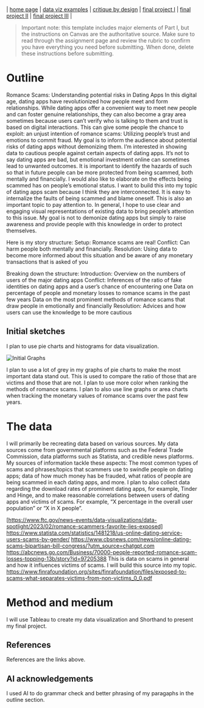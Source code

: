 | [home page](https://cmustudent.github.io/tswd-portfolio-templates/) | [data viz examples](dataviz-examples) | [critique by design](critique-by-design) | [final project I](final-project-part-one) | [final project II](final-project-part-two) | [final project III](final-project-part-three) |


> Important note: this template includes major elements of Part I, but the instructions on Canvas are the authoritative source.  Make sure to read through the assignment page and review the rubric to confirm you have everything you need before submitting.  When done, delete these instructions before submitting.

# Outline
Romance Scams: Understanding potential risks in Dating Apps
In this digital age, dating apps have revolutionized how people meet and form relationships. While dating apps offer a convenient way to meet new people and can foster genuine relationships, they can also become a gray area sometimes because users can’t verify who is talking to them and trust is based on digital interactions. This can give some people the chance to exploit: an unjust intention of romance scams: Utilizing people’s trust and emotions to commit fraud. 
My goal is to inform the audience about potential risks of dating apps without demonizing them.  I’m interested in showing data to cautious people against certain aspects of dating apps. It’s not to say dating apps are bad, but emotional investment online can sometimes lead to unwanted outcomes. It is important to identify the hazards of such so that in future people can be more protected from being scammed, both mentally and financially. 
I would also like to elaborate on the effects being scammed has on people’s emotional status. I want to build this into my topic of dating apps scam because I think they are interconnected. It is easy to internalize the faults of being scammed and blame oneself. This is also an important topic to pay attention to. 
In general, I hope to use clear and engaging visual representations of existing data to bring people’s attention to this issue. My goal is not to demonize dating apps but simply to raise awareness and provide people with this knowledge in order to protect themselves. 

Here is my story structure:
Setup: Romance scams are real!
Conflict: Can harm people both mentally and financially.
Resolution: Using data to become more informed about this situation and be aware of any monetary transactions that is asked of you

Breaking down the structure: 
Introduction: 
Overview on the numbers of users of the major dating apps
Conflict:
Inferences of the ratio of fake identities on dating apps and a user’s chance of encountering one 
Data on percentage of people and monetary losses to romance scams in the past few years
Data on the most prominent methods of romance scams that draw people in emotionally and financially
Resolution:
Advices and how users can use the knowledge to be more cautious


## Initial sketches
I plan to use pie charts and histograms for data visualization. 

![Initial Graphs](https://raw.githubusercontent.com/kerryhuangcmu/Initial-Graph-Image/acd51e86bd726cc04b2dba4e94665bd385663fe1/Initial%20Graphs.png)
 
I plan to use a lot of grey in my graphs of pie charts to make the most important data stand out. This is used to compare the ratio of those that are victims and those that are not. 
I plan to use more color when ranking the methods of romance scams. I plan to also use line graphs or area charts when tracking the monetary values of romance scams over the past few years.

# The data
I will primarily be recreating data based on various sources. My data sources come from governmental platforms such as the Federal Trade Commission, data platforms such as Statista, and credible news platforms.
My sources of information tackle these aspects: The most common types of scams and phrases/topics that scammers use to swindle people on dating apps; data of how much money has be frauded, what ratios of people are being scammed in each dating apps, and more. 
I plan to also collect data regarding the download rates of prominent dating apps, for example, Tinder and Hinge, and to make reasonable correlations between users of dating apps and victims of scams. For example, “X percentage in the overall user population” or “X in X people”.

[https://www.ftc.gov/news-events/data-visualizations/data-spotlight/2023/02/romance-scammers-favorite-lies-exposed]  
https://www.statista.com/statistics/1481218/us-online-dating-service-users-scams-by-gender/ 
https://www.cbsnews.com/news/online-dating-scams-bipartisan-bill-congress/?utm_source=chatgpt.com 
https://abcnews.go.com/Business/70000-people-reported-romance-scam-losses-topping-13b/story?id=97205388 
This is data on scams in general and how it influences victims of scams. I will build this source into my topic. 
https://www.finrafoundation.org/sites/finrafoundation/files/exposed-to-scams-what-separates-victims-from-non-victims_0_0.pdf  

# Method and medium
I will use Tableau to create my data visualization and Shorthand to present my final project. 

## References
References are the links above. 

## AI acknowledgements
I used AI to do grammar check and better phrasing of my paragaphs in the outline section. 
